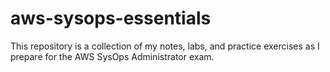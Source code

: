 # aws-sysops-essentials
This repository is a collection of my notes, labs, and practice exercises as I prepare for the AWS SysOps Administrator exam.
